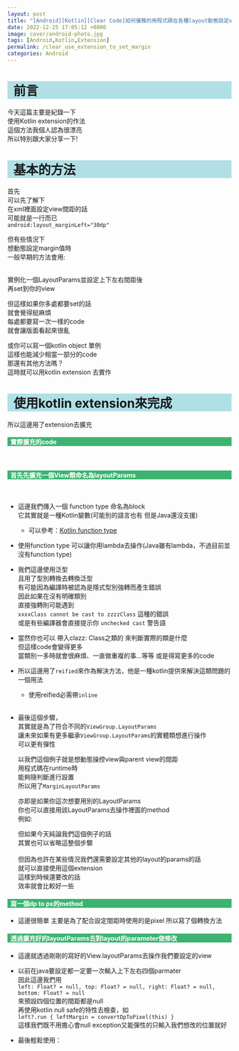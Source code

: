 ```yaml
---
layout: post
title: "[Android][Kotlin][Clear Code]如何優雅的用程式碼在各種layout動態設定view margin"
date: 2022-12-25 17:05:12 +0800
image: cover/android-photo.jpg
tags: [Android,Kotlin,Extension]
permalink: /clear_use_extension_to_set_margin
categories: Android
---
```


<h1 style="background-color:powderblue;">&nbsp;&nbsp;前言</h1>

今天這篇主要是紀錄一下 <br>
使用Kotlin extension的作法<br>
這個方法我個人認為很漂亮<br>
所以特別跟大家分享一下!<br>


<h1 style="background-color:powderblue;">&nbsp;&nbsp;基本的方法</h1>

首先<br>
可以先了解下<br>
在xml裡面設定view間距的話<br>
可能就是一行而已<br>
`android:layout_marginLeft="30dp"`<br>

但有些情況下<br>
想動態設定margin值時<br>
一般早期的方法會用:<br>
<script src="https://gist.github.com/KuanChunChen/60e47ade8cf051643f9075e8157c6ded.js"></script>
<br>
實例化一個LayoutParams並設定上下左右間距後<br>
再set到你的view<br>

但這樣如果你多處都要set的話<br>
就會覺得挺麻煩<br>
每處都要寫一次一樣的code<br>
就會讓版面看起來很亂<br>

或你可以寫一個kotlin object 單例<br>
這樣也能減少相當一部分的code<br>
那還有其他方法嗎？<br>
這時就可以用kotlin extension 去實作

<h1 style="background-color:powderblue;">&nbsp;&nbsp;使用kotlin extension來完成</h1>

所以這邊用了extension去擴充<br>
<h4 style="background-color:MediumSeaGreen; color:white;">&nbsp;&nbsp;實際擴充的code</h4>
<script src="https://gist.github.com/KuanChunChen/b884affe0c15221ec627ae3faa3c1dfa.js"></script>
<br>

<h4 style="background-color:MediumSeaGreen; color:white;">&nbsp;&nbsp;首先先擴充一個View類命名為layoutParams</h4>
<script src="https://gist.github.com/KuanChunChen/9aec2350bcd7231a162da047508d76be.js"></script>
<br>

 - 這邊我們傳入一個 function type 命名為block<br>
   它其實就是一種Kotlin變數(可能別的語言也有 但是Java還沒支援)
    - 可以參考：[Kotlin function type](https://kotlinlang.org/docs/lambdas.html#function-types)<br>


 - 使用function type 可以讓你用lambda去操作(Java雖有lambda，不過目前並沒有function type)

 - 我們這邊使用泛型<br>
   且用了型別轉換去轉換泛型<br>
   有可能因為編譯時被認為是隱式型別強轉而產生錯誤<br>
   因此如果在沒有明確類別<br>
   直接強轉則可能遇到<br>
   `xxxxClass cannot be cast to zzzzClass` 這種的錯誤<br>
   或是有些編譯器會直接提示你 `unchecked cast` 警告語

 - 當然你也可以 帶入clazz: Class之類的 來判斷實際的類是什麼<br>
   但這樣code會變得更多<br>
   當類別一多時就會很麻煩、一直做重複的事...等等
   或是得寫更多的code

 - 所以這邊用了`reified`來作為解決方法，他是一種kotlin提供來解決這類問題的一個用法
   - 使用reified必需帶`inline`
   <br>


 - 最後這個步驟，<br>
   其實就是為了符合不同的`ViewGroup.LayoutParams`<br>
   讓未來如果有更多繼承`ViewGroup.LayoutParams`的實體類想進行操作<br>
   可以更有彈性<br>

   以我們這個例子就是想動態操控view與parent view的間距<br>
   用程式碼在runtime時<br>
   能夠隨判斷進行設置<br>
   所以用了`MarginLayoutParams`<br>

   亦即是如果你這次想要用別的LayoutParams<br>
   你也可以直接用該LayoutParams去操作裡面的method<br>
   例如:
   <script src="https://gist.github.com/KuanChunChen/c5ef3ee7159011e92c8d17be233cf6a8.js"></script>
   但如果今天純論我們這個例子的話<br>
   其實也可以省略這整個步驟<br><br>
   但因為也許在某些情況我們還需要設定其他的layout的params的話<br>
   就可以直接使用這個extension<br>
   這樣到時候還要改的話<br>
   效率就會比較好一些<br>

<h4 style="background-color:MediumSeaGreen; color:white;">&nbsp;&nbsp;寫一個dp to px的method</h4>
<script src="https://gist.github.com/KuanChunChen/52153b7712fde5257aaeab83b3c2ce7f.js"></script>

  - 這邊很簡單
  主要是為了配合設定間距時使用的是pixel
  所以寫了個轉換方法

<h4 style="background-color:MediumSeaGreen; color:white;">&nbsp;&nbsp;透過擴充好的layoutParams去對layout的parameter做修改</h4>
<script src="https://gist.github.com/KuanChunChen/b64909a750c6a73306a1d1885f763f67.js"></script>

  - 這邊就透過剛剛的寫好的View.layoutParams去操作我們要設定的view

  - 以前在java要設定都一定要一次輸入上下左右四個parmater<br>
  因此這邊我們用<br>
  `left: Float? = null, top: Float? = null, right: Float? = null, bottom: Float? = null`<br>
  來預設四個位置的間距都是null<br>
  再使用kotlin null safe的特性去檢查，如<br>
  `left?.run { leftMargin = convertDpToPixel(this) }`<br>
  這樣我們既不用擔心會null exception又能彈性的只輸入我們想改的位置就好<br>

  - 最後輕鬆使用：
  <script src="https://gist.github.com/KuanChunChen/6e721513ab6c92dc05ab2e61ef716c1f.js"></script>
